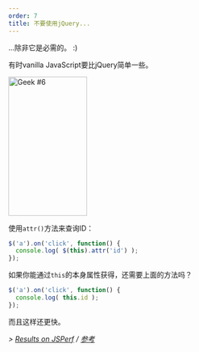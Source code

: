 ```yaml
---
order: 7
title: 不要使用jQuery...
---
```


...除非它是必需的。 :)

有时vanilla JavaScript要比jQuery简单一些。

<div class="img-right">
  <img id="geek-6" class="icos-geek" src="https://browserdiet.com/en/assets/img/6.png" alt="Geek #6" width="156" height="275" />
</div>

使用`attr()`方法来查询ID：

```js
$('a').on('click', function() {
  console.log( $(this).attr('id') );
});
```

如果你能通过`this`的本身属性获得，还需要上面的方法吗？

```js
$('a').on('click', function() {
  console.log( this.id );
});
```

而且这样还更快。

*> [Results on JSPerf](http://jsperf.com/browser-diet-this-attr-id-vs-this-id) / [参考](https://github.com/zenorocha/browser-diet/wiki/References#dont-use-jquery)*
